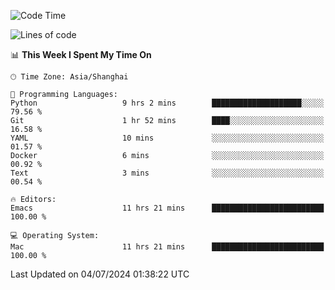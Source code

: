 <!--START_SECTION:waka-->
![Code Time](http://img.shields.io/badge/Code%20Time-2%2C038%20hrs%2024%20mins-blue)

![Lines of code](https://img.shields.io/badge/From%20Hello%20World%20I%27ve%20Written-308.1%20thousand%20lines%20of%20code-blue)

📊 **This Week I Spent My Time On** 

```text
🕑︎ Time Zone: Asia/Shanghai

💬 Programming Languages: 
Python                   9 hrs 2 mins        ████████████████████░░░░░   79.56 % 
Git                      1 hr 52 mins        ████░░░░░░░░░░░░░░░░░░░░░   16.58 % 
YAML                     10 mins             ░░░░░░░░░░░░░░░░░░░░░░░░░   01.57 % 
Docker                   6 mins              ░░░░░░░░░░░░░░░░░░░░░░░░░   00.92 % 
Text                     3 mins              ░░░░░░░░░░░░░░░░░░░░░░░░░   00.54 % 

🔥 Editors: 
Emacs                    11 hrs 21 mins      █████████████████████████   100.00 % 

💻 Operating System: 
Mac                      11 hrs 21 mins      █████████████████████████   100.00 % 
```


 Last Updated on 04/07/2024 01:38:22 UTC
<!--END_SECTION:waka-->
